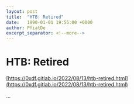 ```yaml
---
layout: post
title:  "HTB: Retired"
date:   1990-01-01 19:55:00 +0000
author: PfiatDe
excerpt_separator: <!--more-->
---
```


# HTB: Retired

[https://0xdf.gitlab.io/2022/08/13/htb-retired.html](https://0xdf.gitlab.io/2022/08/13/htb-retired.html)

...
<!--more-->
